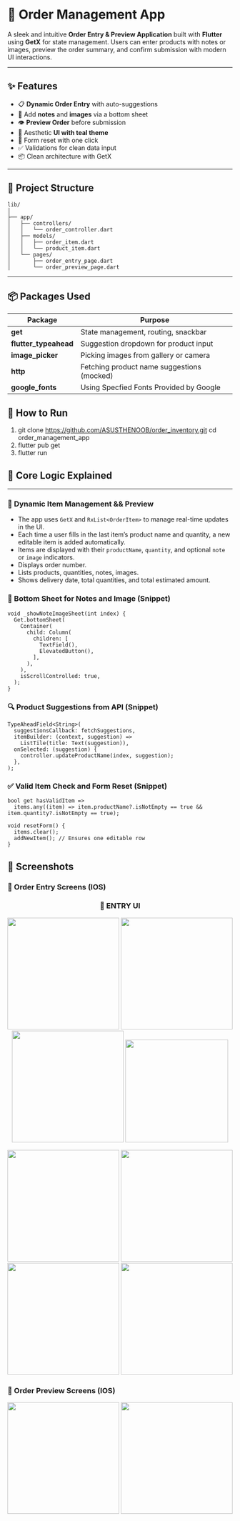 # 🛒  Order Management App

A sleek and intuitive **Order Entry & Preview Application** built with **Flutter** using **GetX** for state management. Users can enter products with notes or images, preview the order summary, and confirm submission with modern UI interactions.

---

## ✨ Features

- 📋 **Dynamic Order Entry** with auto-suggestions
- 📝 Add **notes** and **images** via a bottom sheet
- 👁️ **Preview Order** before submission
- 🎨 Aesthetic **UI with teal theme**
- 🔄 Form reset with one click
- ✅ Validations for clean data input
- 📦 Clean architecture with GetX

---

## 📂 Project Structure

```text
lib/
│
├── app/
│   ├── controllers/
│   │   └── order_controller.dart
│   ├── models/
│   │   ├── order_item.dart
│   │   └── product_item.dart
│   └── pages/
│       ├── order_entry_page.dart
│       └── order_preview_page.dart
```



---

## 📦 Packages Used

| Package                  | Purpose                                      |
|--------------------------|----------------------------------------------|
| **get**                  | State management, routing, snackbar          |
| **flutter_typeahead**    | Suggestion dropdown for product input        |
| **image_picker**         | Picking images from gallery or camera        |
| **http**                 | Fetching product name suggestions (mocked)   |
| **google_fonts**                 | Using Specfied Fonts Provided by Google


## 🚀 How to Run

1. git clone https://github.com/ASUSTHENOOB/order_inventory.git
cd order_management_app
2. flutter pub get
3. flutter run


## 🧠 Core Logic Explained

---

### 🔄 Dynamic Item Management && Preview

- The app uses `GetX` and `RxList<OrderItem>` to manage real-time updates in the UI.
- Each time a user fills in the last item’s product name and quantity, a new editable item is added automatically.
- Items are displayed with their `productName`, `quantity`, and optional `note` or `image` indicators.
- Displays order number.
- Lists products, quantities, notes, images.
- Shows delivery date, total quantities, and total estimated amount.

### 🧾 Bottom Sheet for Notes and Image (Snippet)

```text
void _showNoteImageSheet(int index) {
  Get.bottomSheet(
    Container(
      child: Column(
        children: [
          TextField(),            
          ElevatedButton(),       
        ],
      ),
    ),
    isScrollControlled: true,
  );
}
```

### 🔍 Product Suggestions from API (Snippet)

```text
TypeAheadField<String>(
  suggestionsCallback: fetchSuggestions,
  itemBuilder: (context, suggestion) =>
    ListTile(title: Text(suggestion)),
  onSelected: (suggestion) {
    controller.updateProductName(index, suggestion);
  },
);
```

### ✅ Valid Item Check and Form Reset (Snippet)

```text
bool get hasValidItem =>
  items.any((item) => item.productName?.isNotEmpty == true && item.quantity?.isNotEmpty == true);

void resetForm() {
  items.clear();
  addNewItem(); // Ensures one editable row
}

```

## 📸 Screenshots

### 📝 Order Entry Screens (IOS)

<h3 align="center">📱 ENTRY UI </h3>

<p align="center">
  <img src="https://github.com/user-attachments/assets/98396d7b-5712-4339-b72d-aede94bb7da7" width="250" />
  <img src="https://github.com/user-attachments/assets/ee63c993-bac9-4877-8313-d05c70c1058e" width="250" />
  <img src="https://github.com/user-attachments/assets/aea1da4d-35f7-4fa5-8b10-479c041a6c57" width="250" />
  <img src="https://github.com/user-attachments/assets/df5a8900-badf-4de5-9621-23da3ea8b794" width="230" />
</p>

<p align="center">
  <img src="https://github.com/user-attachments/assets/2ec6e964-d5cc-4d81-af88-89c172d57433" width="250" />
  <img src="https://github.com/user-attachments/assets/3cd574de-0b43-47b3-bdff-5e77d269f9df" width="250" />
  <img src="https://github.com/user-attachments/assets/d51e2de6-01b8-4acc-8546-8bc5a15a1919" width="250" />
  <img src="https://github.com/user-attachments/assets/e3d8469c-265e-4034-9475-df75bf248d0a" width="250" />

</p>

### 📝 Order Preview Screens (IOS)

<p align="center">
  <img src="https://github.com/user-attachments/assets/bfff5e3b-7e4a-459e-962b-d48b366991d8" width="250" />
  <img src="https://github.com/user-attachments/assets/3ef6f473-175c-4eb6-85c3-d0d3a53c5a80" width="250" />
</p>
